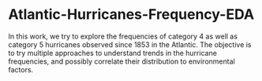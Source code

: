 # Atlantic-Hurricanes-Frequency-EDA  
In this work, we try to explore the frequencies of category 4 as well as category 5 hurricanes observed since 1853 in the Atlantic. The objective is to try multiple approaches to understand trends in the hurricane frequencies, and possibly correlate their distribution to environmental factors.  
